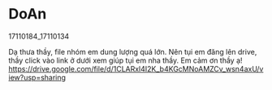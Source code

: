# DoAn
17110184_17110134

Dạ thưa thầy, file nhóm em dung lượng quá lớn. Nên tụi em đăng lên drive, thầy click vào link ở dưới xem giúp tụi em nha thầy.
Em cảm ơn thầy ạ!
https://drive.google.com/file/d/1CLARxl4I2K_b4KGcMNoAMZCv_wsn4axU/view?usp=sharing
